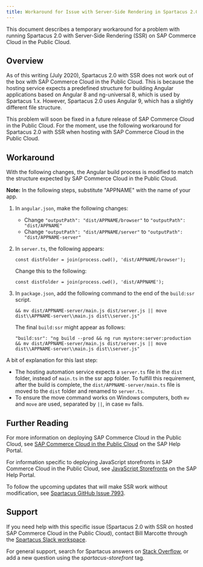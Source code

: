 ```yaml
---
title: Workaround for Issue with Server-Side Rendering in Spartacus 2.0 and SAP Commerce Cloud for Public Cloud
---
```


This document describes a temporary workaround for a problem with running Spartacus 2.0 with Server-Side Rendering (SSR) on SAP Commerce Cloud in the Public Cloud.

## Overview

As of this writing (July 2020), Spartacus 2.0 with SSR does not work out of the box with SAP Commerce Cloud in the Public Cloud. This is because the hosting service expects a predefined structure for building Angular applications based on Angular 8 and ng-universal 8, which is used by Spartacus 1.x. However, Spartacus 2.0 uses Angular 9, which has a slightly different file structure.

This problem will soon be fixed in a future release of SAP Commerce Cloud in the Public Cloud. For the moment, use the following workaround for Spartacus 2.0 with SSR when hosting with SAP Commerce Cloud in the Public Cloud.

## Workaround

With the following changes, the Angular build process is modified to match the structure expected by SAP Commerce Cloud in the Public Cloud.

**Note:**  In the following steps, substitute "APPNAME" with the name of your app.

1. In `angular.json`, make the following changes:
    - Change  `"outputPath": "dist/APPNAME/browser"` to `"outputPath": "dist/APPNAME"`
    - Change  `"outputPath": "dist/APPNAME/server"` to `"outputPath": "dist/APPNAME-server"`
  
2. In `server.ts`, the following appears:

   ```plaintext
   const distFolder = join(process.cwd(), 'dist/APPNAME/browser');
   ```

   Change this to the following:
   ```plaintext
   const distFolder = join(process.cwd(), 'dist/APPNAME');
   ```

3. In `package.json`, add the following  command to the end of the `build:ssr` script.

   ```plaintext
   && mv dist/APPNAME-server/main.js dist/server.js || move dist\\APPNAME-server\\main.js dist\\server.js"
   ```

   The final `build:ssr` might appear as follows:
  
   ```plaintext
   "build:ssr": "ng build --prod && ng run mystore:server:production && mv dist/APPNAME-server/main.js dist/server.js || move dist\\APPNAME-server\\main.js dist\\server.js"
   ```

A bit of explanation for this last step:

- The hosting automation service expects a `server.ts` file in the `dist` folder, instead of `main.ts` in the ssr app folder. To fulfill this requirement, after the build is complete, the `dist/APPNAME-server/main.ts` file is moved to the `dist` folder and renamed to `server.ts`.
- To ensure the move command works on Windows computers, both `mv` and `move` are used, separated by `||`, in case `mv` fails.

## Further Reading

For more information on deploying SAP Commerce Cloud in the Public Cloud, see [SAP Commerce Cloud in the Public Cloud](https://help.sap.com/viewer/product/SAP_COMMERCE_CLOUD_PUBLIC_CLOUD/SHIP/en-US) on the SAP Help Portal.

For information specific to deploying JavaScript storefronts in SAP Commerce Cloud in the Public Cloud, see [JavaScript Storefronts](https://help.sap.com/viewer/b2f400d4c0414461a4bb7e115dccd779/SHIP/en-US/d1a3de28d67c4a418eabbba532238f9b.html) on the SAP Help Portal.

To follow the upcoming updates that will make SSR work without modification, see [Spartacus GitHub Issue 7993](https://github.com/SAP/spartacus/issues/7993).

## Support

If you need help with this specific issue (Spartacus 2.0 with SSR on hosted SAP Commerce Cloud in the Public Cloud), contact Bill Marcotte through the [Spartacus Slack workspace](https://join.slack.com/t/spartacus-storefront/shared_invite/zt-jekftqo0-HP6xt6IF~ffVB2cGG66fcQ).

For general support, search for Spartacus answers on [Stack Overflow](https://stackoverflow.com/search?q=spartacus-storefront), or add a new question using the *spartacus-storefront* tag.

